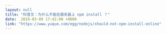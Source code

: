 ```yaml
---
layout: null
title: "科普文：为什么不能在服务器上 npm install ？"
date:  2019-03-09 17:42:00 +0800
link: "https://www.yuque.com/egg/nodejs/should-not-npm-install-online"
---
```

